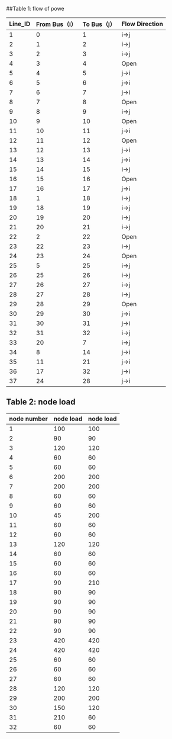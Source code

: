 ##Table 1:  flow of powe

| Line_ID | From Bus（i） | To Bus（j） | Flow Direction |
|---------|----------|--------|----------------|
| 1       | 0        | 1      | i→j            |
| 2       | 1        | 2      | i→j            |
| 3       | 2        | 3      | i→j            |
| 4       | 3        | 4      | Open           |
| 5       | 4        | 5      | j→i            |
| 6       | 5        | 6      | j→i            |
| 7       | 6        | 7      | j→i            |
| 8       | 7        | 8      | Open           |
| 9       | 8        | 9      | i→j            |
| 10      | 9        | 10     | Open           |
| 11      | 10       | 11     | j→i            |
| 12      | 11       | 12     | Open           |
| 13      | 12       | 13     | j→i            |
| 14      | 13       | 14     | j→i            |
| 15      | 14       | 15     | i→j            |
| 16      | 15       | 16     | Open           |
| 17      | 16       | 17     | j→i            |
| 18      | 1        | 18     | i→j            |
| 19      | 18       | 19     | i→j            |
| 20      | 19       | 20     | i→j            |
| 21      | 20       | 21     | i→j            |
| 22      | 2        | 22     | Open           |
| 23      | 22       | 23     | i→j            |
| 24      | 23       | 24     | Open           |
| 25      | 5        | 25     | i→j            |
| 26      | 25       | 26     | i→j            |
| 27      | 26       | 27     | i→j            |
| 28      | 27       | 28     | i→j            |
| 29      | 28       | 29     | Open           |
| 30      | 29       | 30     | j→i            |
| 31      | 30       | 31     | j→i            |
| 32      | 31       | 32     | i→j            |
| 33      | 20       | 7      | i→j            |
| 34      | 8        | 14     | j→i            |
| 35      | 11       | 21     | j→i            |
| 36      | 17       | 32     | j→i            |
| 37      | 24       | 28     | j→i            |









##  Table 2: node  load

| node number | node load | node load |
|-------------|-----------|-----------|
| 1           | 100       | 100       |
| 2           | 90        | 90        |
| 3           | 120       | 120       |
| 4           | 60        | 60        |
| 5           | 60        | 60        |
| 6           | 200       | 200       |
| 7           | 200       | 200       |
| 8           | 60        | 60        |
| 9           | 60        | 60        |
| 10          | 45        | 200       |
| 11          | 60        | 60        |
| 12          | 60        | 60        |
| 13          | 120       | 120       |
| 14          | 60        | 60        |
| 15          | 60        | 60        |
| 16          | 60        | 60        |
| 17          | 90        | 210       |
| 18          | 90        | 90        |
| 19          | 90        | 90        |
| 20          | 90        | 90        |
| 21          | 90        | 90        |
| 22          | 90        | 90        |
| 23          | 420       | 420       |
| 24          | 420       | 420       |
| 25          | 60        | 60        |
| 26          | 60        | 60        |
| 27          | 60        | 60        |
| 28          | 120       | 120       |
| 29          | 200       | 200       |
| 30          | 150       | 120       |
| 31          | 210       | 60        |
| 32          | 60        | 60        |
